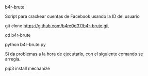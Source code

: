 b4r-brute

Script para crackear cuentas de Facebook usando la ID del usuario

git clone https://github.com/b4rc0d37/b4r-brute.git

cd b4r-brute

python b4r-brute.py

Si da problemas a la hora de ejecutarlo, con el siguiente comando se arregla.

pip3 install mechanize
